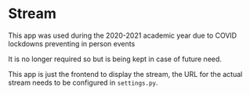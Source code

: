 # Stream 

This app was used during the 2020-2021 academic year due to COVID lockdowns preventing in person events

It is no longer required so but is being kept in case of future need.

This app is just the frontend to display the stream, the URL for the actual stream needs to be configured in
`settings.py`.